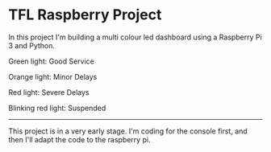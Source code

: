 # TFL Raspberry Project

In this project I'm building a multi colour led dashboard using a Raspberry Pi 3 and Python.

Green light: Good Service

Orange light: Minor Delays

Red light: Severe Delays

Blinking red light: Suspended

---------------------------------------------------

This project is in a very early stage. I'm coding for the console first, and then I'll adapt the code to the raspberry pi.
